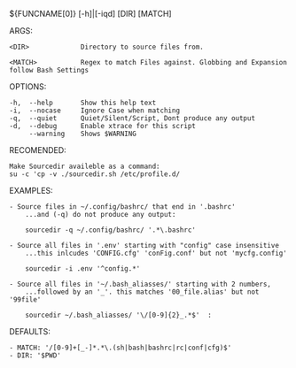 ${FUNCNAME[0]} [-h]|[-iqd] [DIR] [MATCH]

ARGS:

    <DIR>             Directory to source files from.
    
    <MATCH>           Regex to match Files against. Globbing and Expansion follow Bash Settings

OPTIONS:

    -h,  --help       Show this help text
    -i,  --nocase     Ignore Case when matching
    -q,  --quiet      Quiet/Silent/Script, Dont produce any output
    -d,  --debug      Enable xtrace for this script
         --warning    Shows $WARNING

RECOMENDED:

    Make Sourcedir availeble as a command:
    su -c 'cp -v ./sourcedir.sh /etc/profile.d/

EXAMPLES:

    - Source files in ~/.config/bashrc/ that end in '.bashrc'
        ...and (-q) do not produce any output:
    
        sourcedir -q ~/.config/bashrc/ '.*\.bashrc'
    
    - Source all files in '.env' starting with "config" case insensitive
        ...this inlcudes 'CONFIG.cfg' 'conFig.conf' but not 'mycfg.config'
    
        sourcedir -i .env '^config.*' 
    
    - Source all files in '~/.bash_aliasses/' starting with 2 numbers,
        ...followed by an '_'. this matches '00_file.alias' but not '99file'
    
        sourcedir ~/.bash_aliasses/ '\/[0-9]{2}_.*$'  : 

DEFAULTS:

    - MATCH: '/[0-9]+[_-]*.*\.(sh|bash|bashrc|rc|conf|cfg)$' 
    - DIR: '$PWD'
